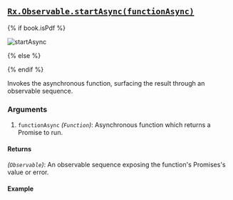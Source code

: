 ## [`Rx.Observable.startAsync(functionAsync)`](https://github.com/Reactive-Extensions/RxJS/blob/master/src/core/linq/observable/startasync.js)

{% if book.isPdf %}

![startAsync](http://reactivex.io/documentation/operators/images/startAsync.png)

{% else %}



{% endif %}

Invokes the asynchronous function, surfacing the result through an observable sequence.

### Arguments
1. `functionAsync` *(`Function`)*: Asynchronous function which returns a Promise to run.

#### Returns
*(`Observable`)*: An observable sequence exposing the function's Promises's value or error.

#### Example

[](http://jsbin.com/jucoh/1/embed?js,console)
